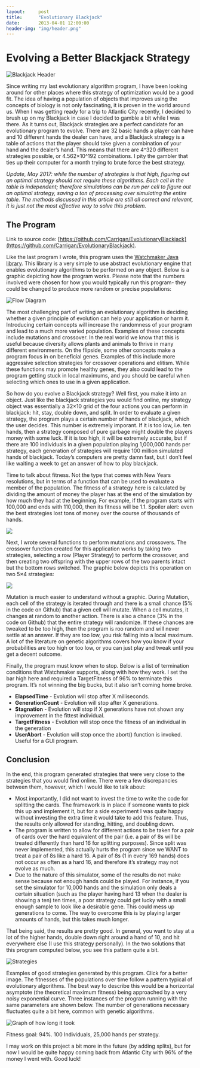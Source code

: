 ```yaml
---
layout:     post
title:      "Evolutionary Blackjack"
date:       2013-04-01 12:00:00
header-img: "img/header.png"
---
```


# Evolving a Better Blackjack Strategy

![Blackjack Header](/img/blackjack_banner.png)

Since writing my last evolutionary algorithm program, I have been looking around for other places where this strategy of optimization would be a good fit. The idea of having a population of objects that improves using the concepts of biology is not only fascinating, it is proven in the world around us. When I was getting ready for a trip to Atlantic City recently, I decided to brush up on my Blackjack in case I decided to gamble a bit while I was there. As it turns out, Blackjack strategies are a perfect candidate for an evolutionary program to evolve. There are 32 basic hands a player can have and 10 different hands the dealer can have, and a Blackjack strategy is a table of actions that the player should take given a combination of your hand and the dealer’s hand. This means that there are 4^320 different strategies possible, or 4.562×10^192 combinations. I pity the gambler that ties up their computer for a month trying to brute force the best strategy.

_Update, May 2017: while the number of strategies is that high, figuring out an optimal strategy should not require these algorithms. Each cell in the table is independent; therefore simulations can be run per cell to figure out an optimal strategy, saving a ton of processing over simulating the entire table. The methods discussed in this article are still all correct and relevant, it is just not the most effective way to solve this problem._

## The Program

Link to source code: [https://github.com/Carrigan/EvolutionaryBlackjack](https://github.com/Carrigan/EvolutionaryBlackjack).

Like the last program I wrote, this program uses the [Watchmaker Java library](http://watchmaker.uncommons.org/). This library is a very simple to use abstract evolutionary engine that enables evolutionary algorithms to be performed on any object. Below is a graphic depicting how the program works. Please note that the numbers involved were chosen for how you would typically run this program- they could be changed to produce more random or precise populations:

![Flow Diagram](/img/blackjack_flow.png)

The most challenging part of writing an evolutionary algorithm is deciding whether a given principle of evolution can help your application or harm it. Introducing certain concepts will increase the randomness of your program and lead to a much more varied population. Examples of these concepts include mutations and crossover. In the real world we know that this is useful because diversity allows plants and animals to thrive in many different environments. On the flipside, some other concepts make a program focus in on beneficial genes. Examples of this include more aggressive selection strategies for crossover operations and elitism. While these functions may promote healthy genes, they also could lead to the program getting stuck in local maximums, and you should be careful when selecting which ones to use in a given application.

So how do you evolve a Blackjack strategy? Well first, you make it into an object. Just like the blackjack strategies you would find online, my strategy object was essentially a 32×10 grid of the four actions you can perform in blackjack: hit, stay, double down, and split. In order to evaluate a given strategy, the program plays a certain number of hands of blackjack, which the user decides. This number is extremely imporant. If it is too low, i.e. ten hands, then a strategy composed of pure garbage might double the players money with some luck. If it is too high, it will be extremely accurate, but if there are 100 individuals in a given population playing 1,000,000 hands per strategy, each generation of strategies will require 100 million simulated hands of blackjack. Today’s computers are pretty damn fast, but I don’t feel like waiting a week to get an answer of how to play blackjack.

Time to talk about fitness. Not the type that comes with New Years resolutions, but in terms of a function that can be used to evaluate a member of the population. The fitness of a strategy here is calculated by dividing the amount of money the player has at the end of the simulation by how much they had at the beginning. For example, if the program starts with 100,000 and ends with 110,000, then its fitness will be 1.1. Spoiler alert: even the best strategies lost tons of money over the course of thousands of hands.

![](/img/blackjack_ace.png)

Next, I wrote several functions to perform mutations and crossovers. The crossover function created for this application works by taking two strategies, selecting a row (Player Strategy) to perform the crossover, and then creating two offspring with the upper rows of the two parents intact but the bottom rows switched. The graphic below depicts this operation on two 5×4 strategies:

![](/img/blackjack_crossover.png)

Mutation is much easier to understand without a graphic. During Mutation, each cell of the strategy is iterated through and there is a small chance (5% in the code on Github) that a given cell will mutate. When a cell mutates, it changes at random to another action. There is also a chance (3% in the code on Github) that the entire strategy will randomize. If these chances are tweaked to be too high, then the program is roo random and will never settle at an answer. If they are too low, you risk falling into a local maximum. A lot of the literature on genetic algorithms covers how you know if your probabilities are too high or too low, or you can just play and tweak until you get a decent outcome.

Finally, the program must know when to stop. Below is a list of termination conditions that Watchmaker supports, along with how they work. I set the bar high here and required a TargetFitness of 96% to terminate this program. It’s not winning the big bucks, but it also isn’t coming home broke.

- **ElapsedTime** - Evolution will stop after X milliseconds.
- **GenerationCount** - Evolution will stop after X generations.
- **Stagnation** - Evolution will stop if X generations have not shown any improvement in the fittest individual.
- **TargetFitness** - Evolution will stop once the fitness of an individual in the generation
- **UserAbort** - Evolution will stop once the abort() function is invoked. Useful for a GUI program.

## Conclusion

In the end, this program generated strategies that were very close to the strategies that you would find online. There were a few discrepancies between them, however, which I would like to talk about:

- Most importantly, I did not want to invest the time to write the code for splitting the cards. The framework is in place if someone wants to pick this up and implement it, but for a side experiment I was quite happy without investing the extra time it would take to add this feature. Thus, the results only allowed for standing, hitting, and doubling down.
- The program is written to allow for different actions to be taken for a pair of cards over the hard equivalent of the pair (i.e. a pair of 8s will be treated differently than hard 16 for splitting purposes). Since split was never implemented, this actually hurts the program since we WANT to treat a pair of 8s like a hard 16. A pair of 8s (1 in every 169 hands) does not occur as often as a hard 16, and therefore it’s strategy may not evolve as much.
- Due to the nature of this simulator, some of the results do not make sense because not enough hands could be played. For instance, if you set the simulator for 10,000 hands and the simulation only deals a certain situation (such as the player having hard 13 when the dealer is showing a ten) ten times, a poor strategy could get lucky with a small enough sample to look like a desirable gene. This could mess up generations to come. The way to overcome this is by playing larger amounts of hands, but this takes much longer.

That being said, the results are pretty good. In general, you want to stay at a lot of the higher hands, double down right around a hand of 10, and hit everywhere else (I use this strategy personally). In the two solutions that this program computed below, you see this pattern quite a bit.

![Strategies](/img/blackjack_strat1.png)

Examples of good strategies generated by this program. Click for a better image.
The fitnesses of the populations over time follow a pattern typical of evolutionary algorithms. The best way to describe this would be a horizontal asymptote (the theoretical maximum fitness) being approached by a very noisy exponential curve. Three instances of the program running with the same parameters are shown below. The number of generations necessary fluctuates quite a bit here, common with genetic algorithms.

![Graph of how long it took](/img/blackjack_graph.png)

Fitness goal: 94%. 100 Individuals, 25,000 hands per strategy.

I may work on this project a bit more in the future (by adding splits), but for now I would be quite happy coming back from Atlantic City with 96% of the money I went with. Good luck!
